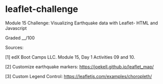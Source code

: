 # leaflet-challenge
Module 15 Challenge: Visualizing Earthquake data with Leaflet- HTML and Javascript

Graded __/100


Sources:

[1] edX Boot Camps LLC. Module 15, Day 1 Activities 09 and 10.

[2] Customize earthquake markers:
	https://joekell.github.io/leaflet_map/

[3] Custom Legend Control:
	https://leafletjs.com/examples/choropleth/